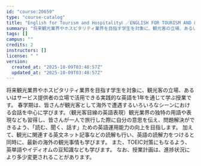 ```yaml
---
id: "course:20659"
type: "course-catalog"
title: "English for Tourism and HospitalityⅠ ／ENGLISH FOR TOURISM AND HOSPITALITY I"
summary: "将来観光業界やホスピタリティ業界を目指す学生を対象に、観光客の立場、あるいはサービス提供者の立場で活用できる実践的な英語を1年を通じて学ぶ授業です。 春学期は、皆さんが観光客として海外で遭遇するいろいろなシーンにおける会話を中心に学びます。…"
tags: []
campus: ""
credits: 2
instructors: []
license: " "
version:
  created_at: "2025-10-09T03:48:57Z"
  updated_at: "2025-10-09T03:48:57Z"
---
```


将来観光業界やホスピタリティ業界を目指す学生を対象に、観光客の立場、あるいはサービス提供者の立場で活用できる実践的な英語を1年を通じて学ぶ授業です。 春学期は、皆さんが観光客として海外で遭遇するいろいろなシーンにおける会話を中心に学びます。（観光客目線の英語表現）観光業界の独特の用語や表現なども習得し、皆さんが一人で旅行した際に自分の意思を伝え、問題解決ができるよう、「読む、聞く、話す」ための英語運用能力の向上を目指します。 加えて、観光に関連する英文ネット記事などの読解も行い、英語の読解力をつけると同時に、最新の海外の観光事情も学びます。 また、TOEIC対策にもなるよう、英単語やイディオムの豆知識なども学びます。 なお、授業計画は、進捗状況により多少変更されることがあります。
